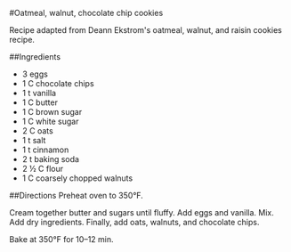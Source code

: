 #Oatmeal, walnut, chocolate chip cookies

Recipe adapted from Deann Ekstrom's oatmeal, walnut, and raisin cookies recipe.

##Ingredients
- 3 eggs
- 1 C chocolate chips
- 1 t vanilla 
- 1 C butter
- 1 C brown sugar
- 1 C white sugar
- 2 C oats
- 1 t salt
- 1 t cinnamon
- 2 t baking soda
- 2 &frac12; C flour
- 1 C coarsely chopped walnuts

##Directions
Preheat oven to 350&deg;F.

Cream together butter and sugars until fluffy. Add eggs and vanilla. Mix. Add dry ingredients. Finally, add oats, walnuts, and chocolate chips.

Bake at 350&deg;F for 10&ndash;12&nbsp;min.
